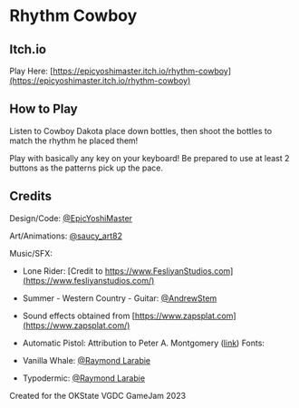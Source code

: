 # Rhythm Cowboy
## Itch.io
Play Here: [https://epicyoshimaster.itch.io/rhythm-cowboy](https://epicyoshimaster.itch.io/rhythm-cowboy)

## How to Play
Listen to Cowboy Dakota place down bottles, then shoot the bottles to match the rhythm he placed them!

Play with basically any key on your keyboard! Be prepared to use at least 2 buttons as the patterns pick up the pace.

## Credits
Design/Code: [@EpicYoshiMaster](https://twitter.com/EpicYoshiMaster)

Art/Animations: [@saucy_art82](https://www.instagram.com/saucy_art82/)

Music/SFX: 

- Lone Rider: [Credit to https://www.FesliyanStudios.com](https://www.fesliyanstudios.com/)
- Summer - Western Country - Guitar: [@AndrewStem](https://www.looperman.com/loops/detail/302840/summer-western-country-guitar-free-141bpm-country-acoustic-guitar-loop)
- Sound effects obtained from [https://www.zapsplat.com](https://www.zapsplat.com/)
- Automatic Pistol: Attribution to Peter A. Montgomery ([link](https://freesound.org/people/DE1977/sounds/656527/))
Fonts:

- Vanilla Whale: [@Raymond Larabie](https://www.1001fonts.com/vanilla-whale-font.html)
- Typodermic: [@Raymond Larabie](https://www.1001fonts.com/typodermic-font.html)
 
Created for the OKState VGDC GameJam 2023
